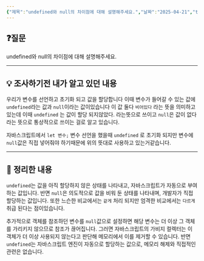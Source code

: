 ```yaml
---
{"제목":"undefined와 null의 차이점에 대해 설명해주세요.","날짜":"2025-04-21","tags":["매일메일","JavaScript"],"dg-publish":true,"permalink":"/매일메일/25년4월/undefined와 null의 차이점에 대해 설명해주세요./","dgPassFrontmatter":true,"updated":"2025-04-25T07:04:59.089+09:00"}
---
```


## ❓질문

undefined와 null의 차이점에 대해 설명해주세요.

---
## 💡 조사하기전 내가 알고 있던 내용

우리가 변수를 선언하고 초기화 되고 값을 할당합니다
이때 변수가 들어갈 수 있는 값에 `undefined`라는 값과 `null`이라는 값이있습니다
이 값 둘다 `비어있다` 라는 뜻을 의미하고있는데 이때 `undefined` 는 값이 할당 되지않았다. 라는뜻으로 쓰이고 `null`은 값이 없다 라는 뜻으로 통상적으로 쓰이는 걸로 알고 있습니다.

자바스크립트에서 `let 변수;` 변수 선언을 했을때 `undefined` 로 초기화 되지만 
변수에 `null`값은 직접 넣어줘야 하기때문에 위의 뜻대로 사용하고 있는거같습니다.

---
## 🏫 정리한 내용

`undefined`는 값을 아직 할당하지 않은 상태를 나타내고, 자바스크립트가 자동으로 부여하는 값입니다.
반면 `null`은 의도적으로 값을 비워 둔 상태를 나타내며, 개발자가 직접 할당하는 값입니다. 또한 느슨한 비교에서는 `같게` 처리 되지만 엄격한 비교에서는 `다르게` 취급 된다는 점이있습니다.

추가적으로 객체를 참조하던 변수를 `null`값으로 설정하면 해당 변수는 더 이상 그 객체를 가리키지 않으므로 참조가 끊어집니다. 그러면 자바스크립트의 가비지 컬렉터는 이 객체가 더 이상 사용되지 않는다고 판단해 메모리에서 이를 제거할 수 있습니다.
반면 `undefined`는 자바스크립트 엔진이 자동으로 할당하는 값으로, 메모리 해제와 직접적인 관련은 없습니다.